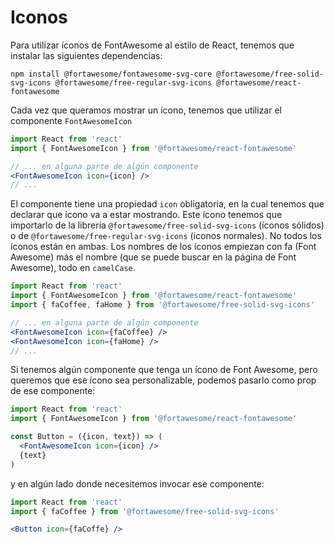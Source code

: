 # Iconos

Para utilizar íconos de FontAwesome al estilo de React, tenemos que instalar las siguientes dependencias:

```terminal
npm install @fortawesome/fontawesome-svg-core @fortawesome/free-solid-svg-icons @fortawesome/free-regular-svg-icons @fortawesome/react-fontawesome
```

Cada vez que queramos mostrar un ícono, tenemos que utilizar el componente `FontAwesomeIcon`

```jsx
import React from 'react'
import { FontAwesomeIcon } from '@fortawesome/react-fontawesome'

// ... en alguna parte de algún componente
<FontAwesomeIcon icon={icon} />
// ...
```

El componente tiene una propiedad `icon` obligatoria, en la cual tenemos que declarar que ícono va a estar mostrando. Este ícono tenemos que importarlo de la librería `@fortawesome/free-solid-svg-icons` (íconos sólidos) o de `@fortawesome/free-regular-svg-icons` (íconos normales). No todos los íconos están en ambas. Los nombres de los íconos empiezan con fa (Font Awesome) más el nombre (que se puede buscar en la página de Font Awesome), todo en `camelCase`.  

```jsx
import React from 'react'
import { FontAwesomeIcon } from '@fortawesome/react-fontawesome'
import { faCoffee, faHome } from '@fortawesome/free-solid-svg-icons'

// ... en alguna parte de algún componente
<FontAwesomeIcon icon={faCoffee} />
<FontAwesomeIcon icon={faHome} />
// ...
```

Si tenemos algún componente que tenga un ícono de Font Awesome, pero queremos que ese ícono sea personalizable, podemos pasarlo como prop de ese componente:

```jsx
import React from 'react'
import { FontAwesomeIcon } from '@fortawesome/react-fontawesome'

const Button = ({icon, text}) => (
  <FontAwesomeIcon icon={icon} />
  {text}
)
```

y en algún lado donde necesitemos invocar ese componente:

```jsx
import React from 'react'
import { faCoffee } from '@fortawesome/free-solid-svg-icons'

<Button icon={faCoffe} />
```
